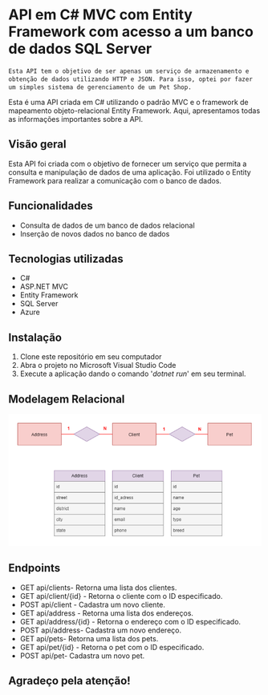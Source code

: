 # API em C# MVC com Entity Framework com acesso a um banco de dados SQL Server

    Esta API tem o objetivo de ser apenas um serviço de armazenamento e obtenção de dados utilizando HTTP e JSON. Para isso, optei por fazer um simples sistema de gerenciamento de um Pet Shop.

Esta é uma API criada em C# utilizando o padrão MVC e o framework de mapeamento objeto-relacional Entity Framework. Aqui, apresentamos todas as informações importantes sobre a API.

## Visão geral

Esta API foi criada com o objetivo de fornecer um serviço que permita a consulta e manipulação de dados de uma aplicação. Foi utilizado o Entity Framework para realizar a comunicação com o banco de dados.

## Funcionalidades

* Consulta de dados de um banco de dados relacional
* Inserção de novos dados no banco de dados

## Tecnologias utilizadas

* C#
* ASP.NET MVC
* Entity Framework
* SQL Server
* Azure

## Instalação

1. Clone este repositório em seu computador
2. Abra o projeto no Microsoft Visual Studio Code
3. Execute a aplicação dando o comando '*dotnet run*' em seu terminal.

## Modelagem Relacional

![1678561284186](image/README/1678561284186.png)

## Endpoints

* GET api/clients- Retorna uma lista dos clientes.
* GET api/client/{id} - Retorna o cliente com o ID especificado.
* POST api/client - Cadastra um novo cliente.
* GET api/address - Retorna uma lista dos endereços.
* GET api/address/{id} - Retorna o endereço com o ID especificado.
* POST api/address- Cadastra um novo endereço.
* GET api/pets- Retorna uma lista dos pets.
* GET api/pet/{id} - Retorna o pet com o ID especificado.
* POST api/pet- Cadastra um novo pet.

## Agradeço pela atenção!
